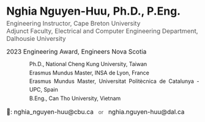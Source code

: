 <h1 style="margin-bottom: 5px; font-size: 28px;">
    <span style="display: inline-block;">Nghia Nguyen-Huu,</span>
    <span style="display: inline-block;">Ph.D., P.Eng.</span>
</h1>

<p style="margin-top: 0; font-size: 16px; color: #555;">
    Engineering Instructor, Cape Breton University <br>
    Adjunct Faculty, Electrical and Computer Engineering Department, Dalhousie University
</p>

<p style="font-size: 16px; margin-top: 0px; margin-bottom: 0; line-height: 1;">
    2023 Engineering Award, Engineers Nova Scotia
</p>

<!-- Reformatted education info without bullets -->
<p style="margin-left: 60px; text-align: justify; line-height: 1.6;">
    Ph.D., National Cheng Kung University, Taiwan <br>
    Erasmus Mundus Master, INSA de Lyon, France <br>
    Erasmus Mundus Master, Universitat Politècnica de Catalunya - UPC, Spain <br>
    B.Eng., Can Tho University, Vietnam
</p>

<!-- Email section well-formatted -->
<p style="font-size: 16px; margin-top: 10px;">
    📩:
    <a href="mailto:nghia_nguyen-huu@cbu.ca" style="color: inherit; font-weight: normal; text-decoration: none;">
        nghia_nguyen-huu@cbu.ca
    </a>
    <span style="font-size: 14px; color: #555; margin: 0 8px;">or</span>
    <a href="mailto:nghia.nguyen-huu@dal.ca" style="color: inherit; font-weight: normal; text-decoration: none;">
        nghia.nguyen-huu@dal.ca
    </a>
</p>
